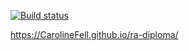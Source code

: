 [![Build status](https://ci.appveyor.com/api/projects/status/lffw6l78tp29tph8/branch/master?svg=true)](https://ci.appveyor.com/project/CarolineFell/ra-diploma/branch/master)

https://CarolineFell.github.io/ra-diploma/